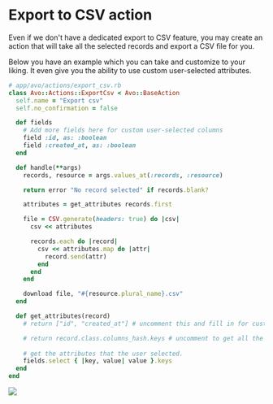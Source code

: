 # Export to CSV action

Even if we don't have a dedicated export to CSV feature, you may create an action that will take all the selected records and export a CSV file for you.

Below you have an example which you can take and customize to your liking. It even give you the ability to use custom user-selected attributes.

```ruby
# app/avo/actions/export_csv.rb
class Avo::Actions::ExportCsv < Avo::BaseAction
  self.name = "Export csv"
  self.no_confirmation = false

  def fields
    # Add more fields here for custom user-selected columns
    field :id, as: :boolean
    field :created_at, as: :boolean
  end

  def handle(**args)
    records, resource = args.values_at(:records, :resource)

    return error "No record selected" if records.blank?

    attributes = get_attributes records.first

    file = CSV.generate(headers: true) do |csv|
      csv << attributes

      records.each do |record|
        csv << attributes.map do |attr|
          record.send(attr)
        end
      end
    end

    download file, "#{resource.plural_name}.csv"
  end

  def get_attributes(record)
    # return ["id", "created_at"] # uncomment this and fill in for custom model properties

    # return record.class.columns_hash.keys # uncomment to get all the models' attributes.
    
    # get the attributes that the user selected.
    fields.select { |key, value| value }.keys
  end
end

```

![](/assets/img/recipes/export-to-csv/export-to-csv.gif)

